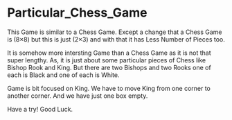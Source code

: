 # Particular_Chess_Game
This Game is similar to a Chess Game. Except a change that a Chess Game is (8×8) but this is just (2×3) and with that it has Less Number of Pieces too.

It is somehow more intersting Game than a Chess Game as it is not that super lengthy. As, it is just about some particular pieces of Chess like Bishop Rook and King. But there are two Bishops and two Rooks one of each is Black and one of each is White. 

Game is bit focused on King. We have to move King from one corner to another corner. And we have just one box empty. 

Have a try! Good Luck.
